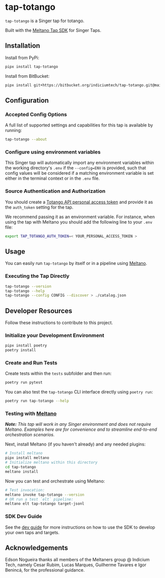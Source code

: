 # tap-totango

`tap-totango` is a Singer tap for totango.

Built with the [Meltano Tap SDK](https://sdk.meltano.com) for Singer Taps.

## Installation

Install from PyPi:

```bash
pipx install tap-totango
```

Install from BitBucket:

```bash
pipx install git+https://bitbucket.org/indiciumtech/tap-totango.git@main
```

## Configuration

### Accepted Config Options

A full list of supported settings and capabilities for this
tap is available by running:

```bash
tap-totango --about
```

### Configure using environment variables

This Singer tap will automatically import any environment variables within the working directory's
`.env` if the `--config=ENV` is provided, such that config values will be considered if a matching
environment variable is set either in the terminal context or in the `.env` file.

### Source Authentication and Authorization

You should create a [Totango API personal access token](https://support.totango.com/hc/en-us/articles/203036939-Personal-Access-Token-and-Service-ID) and provide it as the `auth_token` setting for the tap.

We recommend passing it as an environment variable. For instance, when using the tap with Meltano you should add the following line to your `.env` file:

``` bash
export TAP_TOTANGO_AUTH_TOKEN=< YOUR_PERSONAL_ACCESS_TOKEN >
```

## Usage

You can easily run `tap-totango` by itself or in a pipeline using [Meltano](https://meltano.com/).

### Executing the Tap Directly

```bash
tap-totango --version
tap-totango --help
tap-totango --config CONFIG --discover > ./catalog.json
```

## Developer Resources

Follow these instructions to contribute to this project.

### Initialize your Development Environment

```bash
pipx install poetry
poetry install
```

### Create and Run Tests

Create tests within the `tests` subfolder and
  then run:

```bash
poetry run pytest
```

You can also test the `tap-totango` CLI interface directly using `poetry run`:

```bash
poetry run tap-totango --help
```

### Testing with [Meltano](https://www.meltano.com)

_**Note:** This tap will work in any Singer environment and does not require Meltano.
Examples here are for convenience and to streamline end-to-end orchestration scenarios._

Next, install Meltano (if you haven't already) and any needed plugins:

```bash
# Install meltano
pipx install meltano
# Initialize meltano within this directory
cd tap-totango
meltano install
```

Now you can test and orchestrate using Meltano:

```bash
# Test invocation:
meltano invoke tap-totango --version
# OR run a test `elt` pipeline:
meltano elt tap-totango target-jsonl
```

### SDK Dev Guide

See the [dev guide](https://sdk.meltano.com/en/latest/dev_guide.html) for more instructions on how to use the SDK to
develop your own taps and targets.

## Acknowledgements

Edson Nogueira thanks all members of the Meltaners group @ Indicium Tech, namely Cesar Rubim, Lucas Marques, Guilherme Tavares e Igor Benincá, for the professional guidance.
